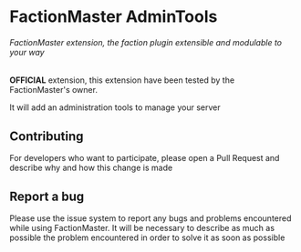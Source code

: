 # FactionMaster AdminTools
###### FactionMaster extension, the faction plugin extensible and modulable to your way
**OFFICIAL** extension, this extension have been tested by the FactionMaster's owner.

It will add an administration tools to manage your server

## Contributing
For developers who want to participate, please open a Pull Request and describe why and how this change is made

## Report a bug
Please use the issue system to report any bugs and problems encountered while using FactionMaster. 
It will be necessary to describe as much as possible the problem encountered in order to solve it as soon as possible
